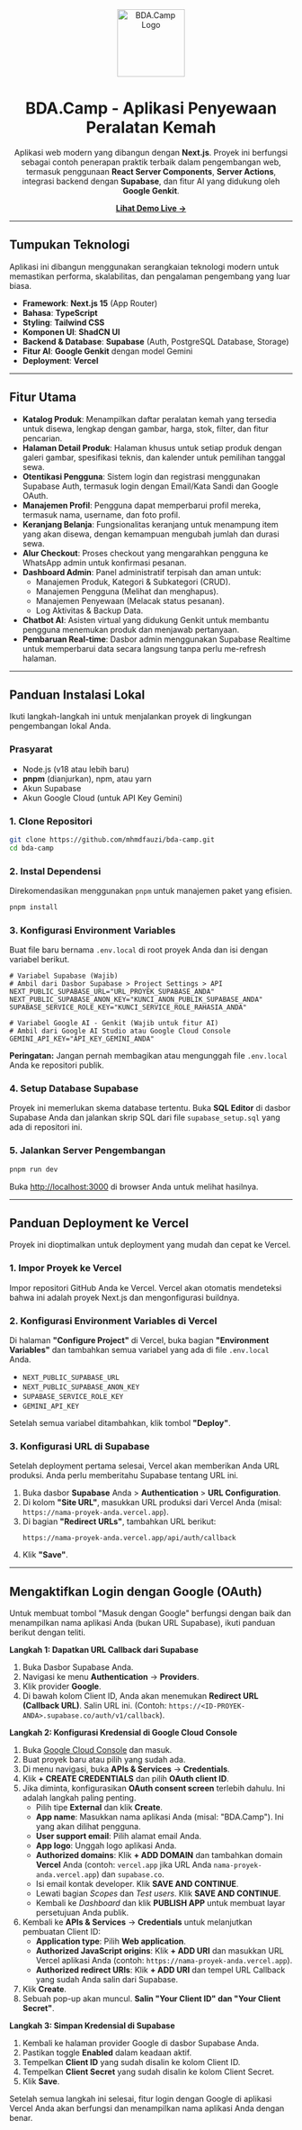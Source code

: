 
<div align="center">
  <img src="https://oezlpjdnmogmnjiqxtbo.supabase.co/storage/v1/object/public/site-assets/1753365099169-result-(1).png" alt="BDA.Camp Logo" width="120">
  <h1 align="center">BDA.Camp - Aplikasi Penyewaan Peralatan Kemah</h1>
  <p align="center">
    Aplikasi web modern yang dibangun dengan <strong>Next.js</strong>. Proyek ini berfungsi sebagai contoh penerapan praktik terbaik dalam pengembangan web, termasuk penggunaan <strong>React Server Components</strong>, <strong>Server Actions</strong>, integrasi backend dengan <strong>Supabase</strong>, dan fitur AI yang didukung oleh <strong>Google Genkit</strong>.
  </p>
  <p align="center">
    <a href="https://bdacamp.vercel.app/" target="_blank"><strong>Lihat Demo Live &rarr;</strong></a>
  </p>
</div>

---

## Tumpukan Teknologi

Aplikasi ini dibangun menggunakan serangkaian teknologi modern untuk memastikan performa, skalabilitas, dan pengalaman pengembang yang luar biasa.

-   **Framework**: **Next.js 15** (App Router)
-   **Bahasa**: **TypeScript**
-   **Styling**: **Tailwind CSS**
-   **Komponen UI**: **ShadCN UI**
-   **Backend & Database**: **Supabase** (Auth, PostgreSQL Database, Storage)
-   **Fitur AI**: **Google Genkit** dengan model Gemini
-   **Deployment**: **Vercel**

---

## Fitur Utama

-   **Katalog Produk**: Menampilkan daftar peralatan kemah yang tersedia untuk disewa, lengkap dengan gambar, harga, stok, filter, dan fitur pencarian.
-   **Halaman Detail Produk**: Halaman khusus untuk setiap produk dengan galeri gambar, spesifikasi teknis, dan kalender untuk pemilihan tanggal sewa.
-   **Otentikasi Pengguna**: Sistem login dan registrasi menggunakan Supabase Auth, termasuk login dengan Email/Kata Sandi dan Google OAuth.
-   **Manajemen Profil**: Pengguna dapat memperbarui profil mereka, termasuk nama, username, dan foto profil.
-   **Keranjang Belanja**: Fungsionalitas keranjang untuk menampung item yang akan disewa, dengan kemampuan mengubah jumlah dan durasi sewa.
-   **Alur Checkout**: Proses checkout yang mengarahkan pengguna ke WhatsApp admin untuk konfirmasi pesanan.
-   **Dashboard Admin**: Panel administratif terpisah dan aman untuk:
    -   Manajemen Produk, Kategori & Subkategori (CRUD).
    -   Manajemen Pengguna (Melihat dan menghapus).
    -   Manajemen Penyewaan (Melacak status pesanan).
    -   Log Aktivitas & Backup Data.
-   **Chatbot AI**: Asisten virtual yang didukung Genkit untuk membantu pengguna menemukan produk dan menjawab pertanyaan.
-   **Pembaruan Real-time**: Dasbor admin menggunakan Supabase Realtime untuk memperbarui data secara langsung tanpa perlu me-refresh halaman.

---

## Panduan Instalasi Lokal

Ikuti langkah-langkah ini untuk menjalankan proyek di lingkungan pengembangan lokal Anda.

### Prasyarat

-   Node.js (v18 atau lebih baru)
-   **pnpm** (dianjurkan), npm, atau yarn
-   Akun Supabase
-   Akun Google Cloud (untuk API Key Gemini)

### 1. Clone Repositori

```bash
git clone https://github.com/mhmdfauzi/bda-camp.git
cd bda-camp
```

### 2. Instal Dependensi

Direkomendasikan menggunakan `pnpm` untuk manajemen paket yang efisien.

```bash
pnpm install
```

### 3. Konfigurasi Environment Variables

Buat file baru bernama `.env.local` di root proyek Anda dan isi dengan variabel berikut.

```env
# Variabel Supabase (Wajib)
# Ambil dari Dasbor Supabase > Project Settings > API
NEXT_PUBLIC_SUPABASE_URL="URL_PROYEK_SUPABASE_ANDA"
NEXT_PUBLIC_SUPABASE_ANON_KEY="KUNCI_ANON_PUBLIK_SUPABASE_ANDA"
SUPABASE_SERVICE_ROLE_KEY="KUNCI_SERVICE_ROLE_RAHASIA_ANDA"

# Variabel Google AI - Genkit (Wajib untuk fitur AI)
# Ambil dari Google AI Studio atau Google Cloud Console
GEMINI_API_KEY="API_KEY_GEMINI_ANDA"
```

**Peringatan:** Jangan pernah membagikan atau mengunggah file `.env.local` Anda ke repositori publik.

### 4. Setup Database Supabase

Proyek ini memerlukan skema database tertentu. Buka **SQL Editor** di dasbor Supabase Anda dan jalankan skrip SQL dari file `supabase_setup.sql` yang ada di repositori ini.

### 5. Jalankan Server Pengembangan

```bash
pnpm run dev
```

Buka [http://localhost:3000](http://localhost:3000) di browser Anda untuk melihat hasilnya.

---

## Panduan Deployment ke Vercel

Proyek ini dioptimalkan untuk deployment yang mudah dan cepat ke Vercel.

### 1. Impor Proyek ke Vercel

Impor repositori GitHub Anda ke Vercel. Vercel akan otomatis mendeteksi bahwa ini adalah proyek Next.js dan mengonfigurasi buildnya.

### 2. Konfigurasi Environment Variables di Vercel

Di halaman **"Configure Project"** di Vercel, buka bagian **"Environment Variables"** dan tambahkan semua variabel yang ada di file `.env.local` Anda.

-   `NEXT_PUBLIC_SUPABASE_URL`
-   `NEXT_PUBLIC_SUPABASE_ANON_KEY`
-   `SUPABASE_SERVICE_ROLE_KEY`
-   `GEMINI_API_KEY`

Setelah semua variabel ditambahkan, klik tombol **"Deploy"**.

### 3. Konfigurasi URL di Supabase

Setelah deployment pertama selesai, Vercel akan memberikan Anda URL produksi. Anda perlu memberitahu Supabase tentang URL ini.

1.  Buka dasbor **Supabase** Anda > **Authentication** > **URL Configuration**.
2.  Di kolom **"Site URL"**, masukkan URL produksi dari Vercel Anda (misal: `https://nama-proyek-anda.vercel.app`).
3.  Di bagian **"Redirect URLs"**, tambahkan URL berikut:
    ```
    https://nama-proyek-anda.vercel.app/api/auth/callback
    ```
4.  Klik **"Save"**.

---
## Mengaktifkan Login dengan Google (OAuth)

Untuk membuat tombol "Masuk dengan Google" berfungsi dengan baik dan menampilkan nama aplikasi Anda (bukan URL Supabase), ikuti panduan berikut dengan teliti.

**Langkah 1: Dapatkan URL Callback dari Supabase**
1.  Buka Dasbor Supabase Anda.
2.  Navigasi ke menu **Authentication** -> **Providers**.
3.  Klik provider **Google**.
4.  Di bawah kolom Client ID, Anda akan menemukan **Redirect URL (Callback URL)**. Salin URL ini. (Contoh: `https://<ID-PROYEK-ANDA>.supabase.co/auth/v1/callback`).

**Langkah 2: Konfigurasi Kredensial di Google Cloud Console**
1.  Buka [Google Cloud Console](https://console.cloud.google.com/) dan masuk.
2.  Buat proyek baru atau pilih yang sudah ada.
3.  Di menu navigasi, buka **APIs & Services** -> **Credentials**.
4.  Klik **+ CREATE CREDENTIALS** dan pilih **OAuth client ID**.
5.  Jika diminta, konfigurasikan **OAuth consent screen** terlebih dahulu. Ini adalah langkah paling penting.
    -   Pilih tipe **External** dan klik **Create**.
    -   **App name**: Masukkan nama aplikasi Anda (misal: "BDA.Camp"). Ini yang akan dilihat pengguna.
    -   **User support email**: Pilih alamat email Anda.
    -   **App logo**: Unggah logo aplikasi Anda.
    -   **Authorized domains**: Klik **+ ADD DOMAIN** dan tambahkan domain **Vercel** Anda (contoh: `vercel.app` jika URL Anda `nama-proyek-anda.vercel.app`) dan `supabase.co`.
    -   Isi email kontak developer. Klik **SAVE AND CONTINUE**.
    -   Lewati bagian *Scopes* dan *Test users*. Klik **SAVE AND CONTINUE**.
    -   Kembali ke *Dashboard* dan klik **PUBLISH APP** untuk membuat layar persetujuan Anda publik.
6.  Kembali ke **APIs & Services** -> **Credentials** untuk melanjutkan pembuatan Client ID:
    -   **Application type**: Pilih **Web application**.
    -   **Authorized JavaScript origins**: Klik **+ ADD URI** dan masukkan URL Vercel aplikasi Anda (contoh: `https://nama-proyek-anda.vercel.app`).
    -   **Authorized redirect URIs**: Klik **+ ADD URI** dan tempel URL Callback yang sudah Anda salin dari Supabase.
7.  Klik **Create**.
8.  Sebuah pop-up akan muncul. **Salin "Your Client ID" dan "Your Client Secret"**.

**Langkah 3: Simpan Kredensial di Supabase**
1.  Kembali ke halaman provider Google di dasbor Supabase Anda.
2.  Pastikan toggle **Enabled** dalam keadaan aktif.
3.  Tempelkan **Client ID** yang sudah disalin ke kolom Client ID.
4.  Tempelkan **Client Secret** yang sudah disalin ke kolom Client Secret.
5.  Klik **Save**.

Setelah semua langkah ini selesai, fitur login dengan Google di aplikasi Vercel Anda akan berfungsi dan menampilkan nama aplikasi Anda dengan benar.

    